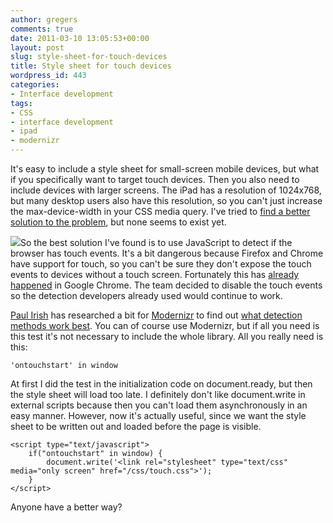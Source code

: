 ```yaml
---
author: gregers
comments: true
date: 2011-03-10 13:05:53+00:00
layout: post
slug: style-sheet-for-touch-devices
title: Style sheet for touch devices
wordpress_id: 443
categories:
- Interface development
tags:
- CSS
- interface development
- ipad
- modernizr
---
```


It's easy to include a style sheet for small-screen mobile devices, but what if you specifically want to target touch devices. Then you also need to include devices with larger screens. The iPad has a resolution of 1024x768, but many desktop users also have this resolution, so you can't just increase the max-device-width in your CSS media query. I've tried to [find a better solution to the problem](http://stackoverflow.com/questions/2607248/optimize-website-for-touch-devices), but none seems to exist yet.

![](http://tech.finn.no/wp-content/uploads/2011/03/touch2.jpg)So the best solution I've found is to use JavaScript to detect if the browser has touch events. It's a bit dangerous because Firefox and Chrome have support for touch, so you can't be sure they don't expose the touch events to devices without a touch screen. Fortunately this has [already happened](http://code.google.com/p/chromium/issues/detail?id=36415) in Google Chrome. The team decided to disable the touch events so the detection developers already used would continue to work.

[Paul Irish](http://twitter.com/#!/paul_irish) has researched a bit for [Modernizr](http://modernizr.com) to find out [what detection methods work best](http://modernizr.github.com/Modernizr/touch.html). You can of course use Modernizr, but if all you need is this test it's not necessary to include the whole library. All you really need is this:

    
    'ontouchstart' in window



At first I did the test in the initialization code on document.ready, but then the style sheet will load too late. I definitely don't like document.write in external scripts because then you can't load them asynchronously in an easy manner. However, now it's actually useful, since we want the style sheet to be written out and loaded before the page is visible.

    
    
    <script type="text/javascript">
        if("ontouchstart" in window) {
            document.write('<link rel="stylesheet" type="text/css" media="only screen" href="/css/touch.css">');
        }
    </script>
    



Anyone have a better way?
